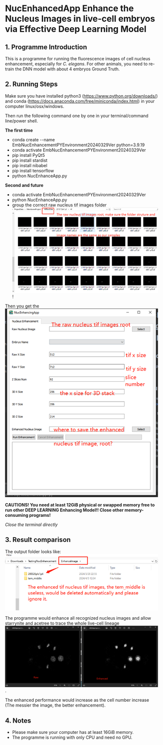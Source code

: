 # NucEnhancedApp Enhance the Nucleus Images in live-cell embryos via Effective Deep Learning Model

## 1. Programme Introduction

This is a programme for running the fluorescence images of cell nucleus enhancement, especially for *C. elegans*. For other animals, you need to re-train the DNN model with about 4 embryos Ground Truth.

## 2. Running Steps

Make sure you have installed python3 (https://www.python.org/downloads/) and conda (https://docs.anaconda.com/free/miniconda/index.html) in your computer linux/osx/windows.

Then run the following command one by one in your terminal/command line/power shell.

**The first time**
* conda create --name EmbNucEnhancementPYEnvironment20240329Ver python=3.9.19
* conda activate EmbNucEnhancementPYEnvironment20240329Ver
* pip install PyQt5
* pip install stardist
* pip install nibabel
* pip install tensorflow
* python NucEnhanceApp.py

**Second and future**
* conda activate EmbNucEnhancementPYEnvironment20240329Ver
* python NucEnhanceApp.py
* group the correct raw nucleus tif images folder ![folder](./static/document_imgs/folder%20structure%20figure.png)!

Then you get the ![APP](./static/document_imgs/app%20demo%20figure.png)

**CAUTIONS! You need at least 12GiB physical or swapped memory  free to run other DEEP LEARNING Enhancing Model!! Close other memory-consuming programs!**

*Close the terminal directly*

## 3. Result comparison
The output folder looks like:
![output folder](./static/document_imgs/output%20folder%20figure.png)


The programme would enhance all recognized nucleus images and allow starrynite and acetree to trace the whole live-cell lineage ![as below](./static/document_imgs/result%20show%20figure.png).

The enhanced performance would increase as the cell number increase (The messier the image, the better enhancement).

## 4. Notes

* Please make sure your computer has at least 16GiB memory.
* The programme is running with only CPU and need no GPU.
